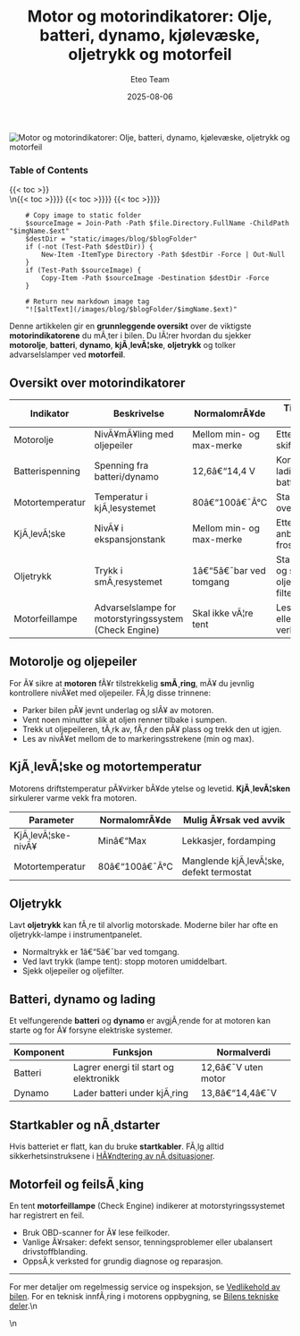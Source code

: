 ﻿---
title: "Motor og motorindikatorer: Olje, batteri, dynamo, kjølevæske, oljetrykk og motorfeil"
date: 2025-08-06
draft: false
author: "Eteo Team"
description: "Lær om viktige motorindikatorer i bilen: motorolje, batteri, dynamo, kjølevæske, oljetrykk og motorfeil. Essensiell kunnskap for sikker kjøring."
categories: ["Driving Theory"]
tags: ["driving", "theory", "safety"]
featured_image: "/images/blog/motor-og-motorindikatorer/motor-og-motorindikatorer-image.svg"
---

<div class="blog-content">
  <div class="featured-image">
    <img src="/images/blog/motor-og-motorindikatorer/motor-og-motorindikatorer-image.svg" alt="Motor og motorindikatorer: Olje, batteri, dynamo, kjølevæske, oljetrykk og motorfeil" class="img-fluid rounded">
  </div>

  <div class="toc-container mt-4 mb-4">
    <h3>Table of Contents</h3>
    {{< toc >}}
  </div>

  <div class="blog-body">\n{{< toc >}}}}
{{< toc >}}}}
{{< toc >}}}}

        
        
        # Copy image to static folder
        $sourceImage = Join-Path -Path $file.Directory.FullName -ChildPath "$imgName.$ext"
        $destDir = "static/images/blog/$blogFolder"
        if (-not (Test-Path $destDir)) {
            New-Item -ItemType Directory -Path $destDir -Force | Out-Null
        }
        if (Test-Path $sourceImage) {
            Copy-Item -Path $sourceImage -Destination $destDir -Force
        }
        
        # Return new markdown image tag
        "![$altText](/images/blog/$blogFolder/$imgName.$ext)"
    

Denne artikkelen gir en **grunnleggende oversikt** over de viktigste **motorindikatorene** du mÃ¸ter i bilen. Du lÃ¦rer hvordan du sjekker **motorolje**, **batteri**, **dynamo**, **kjÃ¸levÃ¦ske**, **oljetrykk** og tolker advarselslamper ved **motorfeil**.

## Oversikt over motorindikatorer

| Indikator       | Beskrivelse                                          | NormalomrÃ¥de                | Tiltak ved avvik                               |
|-----------------|------------------------------------------------------|-----------------------------|-----------------------------------------------|
| Motorolje       | NivÃ¥mÃ¥ling med oljepeiler                            | Mellom min- og max-merke    | Etterfyll eller skift olje                    |
| Batterispenning | Spenning fra batteri/dynamo                          | 12,6â€“14,4 V                 | Kontroller lading og batteritilstand          |
| Motortemperatur | Temperatur i kjÃ¸lesystemet                           | 80â€“100â€¯Â°C                   | Stans hvis overopphetet                       |
| KjÃ¸levÃ¦ske      | NivÃ¥ i ekspansjonstank                               | Mellom min- og max-merke    | Etterfyll med anbefalt frostvÃ¦ske             |
| Oljetrykk       | Trykk i smÃ¸resystemet                                | 1â€“5â€¯bar ved tomgang         | Stans motor og sjekk oljenivÃ¥ og filter       |
| Motorfeillampe  | Advarselslampe for motorstyringssystem (Check Engine)| Skal ikke vÃ¦re tent         | Les feilkode eller oppsÃ¸k verksted            |

## Motorolje og oljepeiler

For Ã¥ sikre at **motoren** fÃ¥r tilstrekkelig **smÃ¸ring**, mÃ¥ du jevnlig kontrollere nivÃ¥et med oljepeiler. FÃ¸lg disse trinnene:

* Parker bilen pÃ¥ jevnt underlag og slÃ¥ av motoren.
* Vent noen minutter slik at oljen renner tilbake i sumpen.
* Trekk ut oljepeileren, tÃ¸rk av, fÃ¸r den pÃ¥ plass og trekk den ut igjen.
* Les av nivÃ¥et mellom de to markeringsstrekene (min og max).

## KjÃ¸levÃ¦ske og motortemperatur

Motorens driftstemperatur pÃ¥virker bÃ¥de ytelse og levetid. **KjÃ¸levÃ¦sken** sirkulerer varme vekk fra motoren.

| Parameter           | NormalomrÃ¥de  | Mulig Ã¥rsak ved avvik               |
|---------------------|---------------|-------------------------------------|
| KjÃ¸levÃ¦ske-nivÃ¥     | Minâ€“Max       | Lekkasjer, fordamping                |
| Motortemperatur     | 80â€“100â€¯Â°C     | Manglende kjÃ¸levÃ¦ske, defekt termostat |

## Oljetrykk

Lavt **oljetrykk** kan fÃ¸re til alvorlig motorskade. Moderne biler har ofte en oljetrykk-lampe i instrumentpanelet.

* Normaltrykk er 1â€“5â€¯bar ved tomgang.
* Ved lavt trykk (lampe tent): stopp motoren umiddelbart.
* Sjekk oljepeiler og oljefilter.

## Batteri, dynamo og lading

Et velfungerende **batteri** og **dynamo** er avgjÃ¸rende for at motoren kan starte og for Ã¥ forsyne elektriske systemer.

| Komponent | Funksjon                                         | Normalverdi     |
|-----------|---------------------------------------------------|-----------------|
| Batteri   | Lagrer energi til start og elektronikk            | 12,6â€¯V uten motor|
| Dynamo    | Lader batteri under kjÃ¸ring                      | 13,8â€“14,4â€¯V     |

## Startkabler og nÃ¸dstarter

Hvis batteriet er flatt, kan du bruke **startkabler**. FÃ¸lg alltid sikkerhetsinstruksene i [HÃ¥ndtering av nÃ¸dsituasjoner](/blogs/teori/handtering-av-nodsituasjoner "HÃ¥ndtering av nÃ¸dsituasjoner - Motorhavari, punktering og andre tekniske problemer").

## Motorfeil og feilsÃ¸king

En tent **motorfeillampe** (Check Engine) indikerer at motorstyringssystemet har registrert en feil.

* Bruk OBD-scanner for Ã¥ lese feilkoder.
* Vanlige Ã¥rsaker: defekt sensor, tenningsproblemer eller ubalansert drivstoffblanding.
* OppsÃ¸k verksted for grundig diagnose og reparasjon.

---

For mer detaljer om regelmessig service og inspeksjon, se [Vedlikehold av bilen](/blogs/teori/vedlikehold-av-bilen "Vedlikehold av bilen - Guide til regelmessig service og inspeksjon").
For en teknisk innfÃ¸ring i motorens oppbygning, se [Bilens tekniske deler](/blogs/teori/bilens-tekniske-deler "Bilens tekniske deler - Oversikt over bilens komponenter og systemer").\n  </div>\n</div>